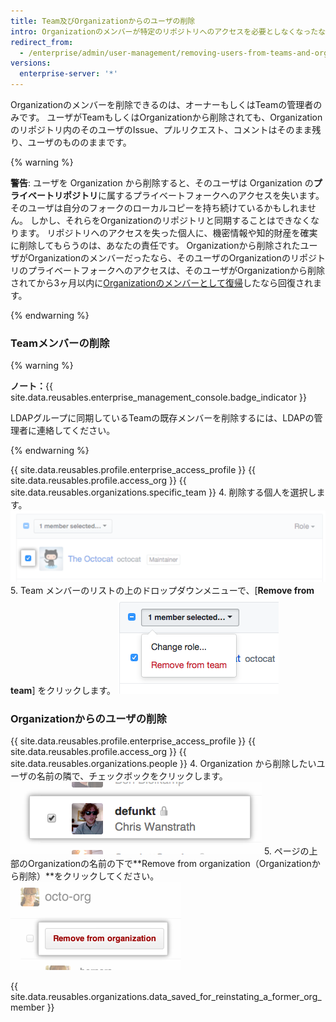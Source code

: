 ```yaml
---
title: Team及びOrganizationからのユーザの削除
intro: Organizationのメンバーが特定のリポジトリへのアクセスを必要としなくなったなら、そのメンバーをアクセスを許可しているTeamから削除できます。 OrganizationのメンバーがOrganizationの所有するすべてのリポジトリへのアクセスを必要としなくなったなら、そのメンバーをOrganizationから削除できます。
redirect_from:
  - /enterprise/admin/user-management/removing-users-from-teams-and-organizations
versions:
  enterprise-server: '*'
---
```


Organizationのメンバーを削除できるのは、オーナーもしくはTeamの管理者のみです。 ユーザがTeamもしくはOrganizationから削除されても、Organizationのリポジトリ内のそのユーザのIssue、プルリクエスト、コメントはそのまま残り、ユーザのもののままです。

{% warning %}

**警告**: ユーザを Organization から削除すると、そのユーザは Organization の**プライベートリポジトリ**に属するプライベートフォークへのアクセスを失います。 そのユーザは自分のフォークのローカルコピーを持ち続けているかもしれません。 しかし、それらをOrganizationのリポジトリと同期することはできなくなります。 リポジトリへのアクセスを失った個人に、機密情報や知的財産を確実に削除してもらうのは、あなたの責任です。 Organizationから削除されたユーザがOrganizationのメンバーだったなら、そのユーザのOrganizationのリポジトリのプライベートフォークへのアクセスは、そのユーザがOrganizationから削除されてから3ヶ月以内に[Organizationのメンバーとして復帰](/articles/reinstating-a-former-member-of-your-organization)したなら回復されます。

{% endwarning %}

### Teamメンバーの削除

{% warning %}

**ノート：**{{ site.data.reusables.enterprise_management_console.badge_indicator }}

LDAPグループに同期しているTeamの既存メンバーを削除するには、LDAPの管理者に連絡してください。

{% endwarning %}

{{ site.data.reusables.profile.enterprise_access_profile }}
{{ site.data.reusables.profile.access_org }}
{{ site.data.reusables.organizations.specific_team }}
4. 削除する個人を選択します。 ![Organization メンバーの横のチェックボックス](/assets/images/help/teams/team-member-check-box.png)
5. Team メンバーのリストの上のドロップダウンメニューで、[**Remove from team**] をクリックします。 ![ロールを変更するオプションのあるドロップダウンメニュー](/assets/images/help/teams/bulk-edit-drop-down.png)

### Organizationからのユーザの削除

{{ site.data.reusables.profile.enterprise_access_profile }}
{{ site.data.reusables.profile.access_org }}
{{ site.data.reusables.organizations.people }}
4. Organization から削除したいユーザの名前の隣で、チェックボックをクリックします。 ![削除するユーザを選択する](/assets/images/help/organizations/Organization-remove-user.png)
5. ページの上部のOrganizationの名前の下で**Remove from organization（Organizationから削除）**をクリックしてください。 ![Organizationボタンからの削除](/assets/images/help/organizations/Organization-remove-from-organization-button.png)

{{ site.data.reusables.organizations.data_saved_for_reinstating_a_former_org_member }}
